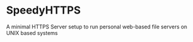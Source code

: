 # SpeedyHTTPS
A minimal HTTPS Server setup to run personal web-based file servers on UNIX based systems
